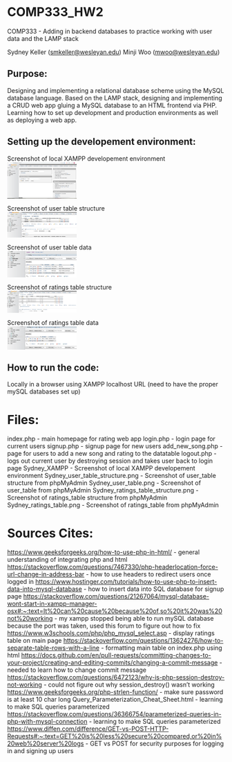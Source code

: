 # COMP333_HW2
COMP333 - Adding in backend databases to practice working with user data and the LAMP stack

Sydney Keller (<smkeller@wesleyan.edu>)
Minji Woo (<mwoo@wesleyan.edu>)

## Purpose:
Designing and implementing a relational database scheme using the MySQL database language. Based on the LAMP stack, designing and implementing a CRUD web app gluing a MySQL database to an HTML frontend via PHP. Learning how to set up development and production environments as well as deploying a web app.

## Setting up the developement environment:
Screenshot of local XAMPP developement environment
</br><img align ="center"
height="32%"
width="32%"
src="./Images/Sydney_XAMPP.png"
alt="Screenshot of local XAMPP developement environment"
/>

Screenshot of user table structure
</br><img align ="center"
height="32%"
width="32%"
src="./Images/Sydney_user_table_structure.png"
alt="Screenshot of user_table structure"
/>

Screenshot of user table data
</br><img align ="center"
height="32%"
width="32%"
src="./Images/Sydney_user_table.png"
alt="Screenshot of user_table"
/>

Screenshot of ratings table structure
</br><img align ="center"
height="32%"
width="32%"
src="./Images/Sydney_ratings_table_structure.png"
alt="Screenshot of ratings_table structure"
/>

Screenshot of ratings table data
</br><img align ="center"
height="32%"
width="32%"
src="./Images/Sydney_ratings_table.png"
alt="Screenshot of ratings_table"
/>

## How to run the code:
Locally in a browser using XAMPP localhost URL (need to have the proper mySQL databases set up)

# Files:
index.php - main homepage for rating web app
login.php - login page for current users
signup.php - signup page for new users
add_new_song.php - page for users to add a new song and rating to the datatable
logout.php - logs out current user by destroying session and takes user back to login page
Sydney_XAMPP - Screenshot of local XAMPP developement environment
Sydney_user_table_structure.png - Screenshot of user_table structure from phpMyAdmin
Sydney_user_table.png - Screenshot of user_table from phpMyAdmin
Sydney_ratings_table_structure.png - Screenshot of ratings_table structure from phpMyAdmin
Sydney_ratings_table.png - Screenshot of ratings_table from phpMyAdmin

# Sources Cites:
https://www.geeksforgeeks.org/how-to-use-php-in-html/ - general understanding of integrating php and html
https://stackoverflow.com/questions/7467330/php-headerlocation-force-url-change-in-address-bar - how to use headers to redirect users once logged in
https://www.hostinger.com/tutorials/how-to-use-php-to-insert-data-into-mysql-database - how to insert data into SQL database for signup page
https://stackoverflow.com/questions/21267064/mysql-database-wont-start-in-xampp-manager-osx#:~:text=It%20can%20cause%20because%20of,so%20it%20was%20not%20working - my xampp stopped being able to run mySQL database because the port was taken, used this forum to figure out how to fix
https://www.w3schools.com/php/php_mysql_select.asp - display ratings table on main page
https://stackoverflow.com/questions/13624276/how-to-separate-table-rows-with-a-line - formatting main table on index.php using html
https://docs.github.com/en/pull-requests/committing-changes-to-your-project/creating-and-editing-commits/changing-a-commit-message - needed to learn how to change commit message
https://stackoverflow.com/questions/6472123/why-is-php-session-destroy-not-working - could not figure out why session_destroy() wasn’t working
https://www.geeksforgeeks.org/php-strlen-function/ - make sure password is at least 10 char long
Query_Parameterization_Cheat_Sheet.html - learning to make SQL queries parameterized
https://stackoverflow.com/questions/36366754/parameterized-queries-in-php-with-mysql-connection - learning to make SQL queries parameterized
https://www.diffen.com/difference/GET-vs-POST-HTTP-Requests#:~:text=GET%20is%20less%20secure%20compared,or%20in%20web%20server%20logs - GET vs POST for security purposes for logging in and signing up users